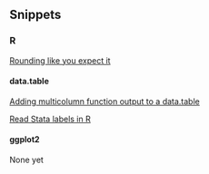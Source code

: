 ## Snippets

### R

[Rounding like you expect it](R/rounding-in-commerce.md)

#### data.table

[Adding multicolumn function output to a
data.table](R/data.table/add-columns-without-join.md)

[Read Stata labels in R](R/data.table/read-stata-labels.md)

#### ggplot2

None yet
